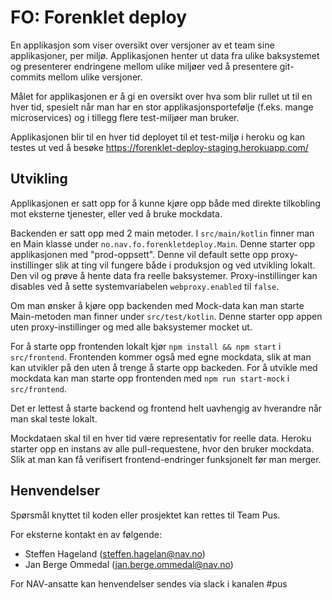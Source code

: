 # FO: Forenklet deploy

En applikasjon som viser oversikt over versjoner av et team sine applikasjoner, per miljø.
Applikasjonen henter ut data fra ulike baksystemet og presenterer endringene mellom ulike
miljøer ved å presentere git-commits mellom ulike versjoner.

Målet for applikasjonen er å gi en oversikt over hva som blir rullet ut til en hver tid,
spesielt når man har en stor applikasjonsportefølje (f.eks. mange microservices) og i
tillegg flere test-miljøer man bruker.

Applikasjonen blir til en hver tid deployet til et test-miljø i heroku og kan testes ut
ved å besøke https://forenklet-deploy-staging.herokuapp.com/

## Utvikling

Applikasjonen er satt opp for å kunne kjøre opp både med direkte tilkobling mot
eksterne tjenester, eller ved å bruke mockdata. 

Backenden er satt opp med 2 main metoder. I `src/main/kotlin` finner man en Main klasse under 
`no.nav.fo.forenkletdeploy.Main`. Denne starter opp applikasjonen med "prod-oppsett". Denne vil default
sette opp proxy-instillinger slik at ting vil fungere både i produksjon og ved utvikling lokalt. Den vil og
prøve å hente data fra reelle baksystemer. Proxy-instillinger kan disables ved å sette systemvariabelen
`webproxy.enabled` til `false`.

Om man ønsker å kjøre opp backenden med Mock-data kan man starte Main-metoden man finner under `src/test/kotlin`.
Denne starter opp appen uten proxy-instillinger og med alle baksystemer mocket ut.


For å starte opp frontenden lokalt kjør `npm install && npm start` i `src/frontend`. Frontenden kommer også med egne
mockdata, slik at man kan utvikler på den uten å trenge å starte opp backeden. For å utvikle med mockdata kan man starte
opp frontenden med `npm run start-mock` i `src/frontend`. 

Det er lettest å starte backend og frontend helt uavhengig av hverandre når man skal teste lokalt. 

Mockdataen skal til en hver tid være representativ
for reelle data. Heroku starter opp en instans av alle pull-requestene, hvor den bruker mockdata.
Slik at man kan få verifisert frontend-endringer funksjonelt før man merger.

## Henvendelser

Spørsmål knyttet til koden eller prosjektet kan rettes til Team Pus.

For eksterne kontakt en av følgende:

* Steffen Hageland (steffen.hagelan@nav.no)
* Jan Berge Ommedal (jan.berge.ommedal@nav.no)

For NAV-ansatte kan henvendelser sendes via slack i kanalen #pus
